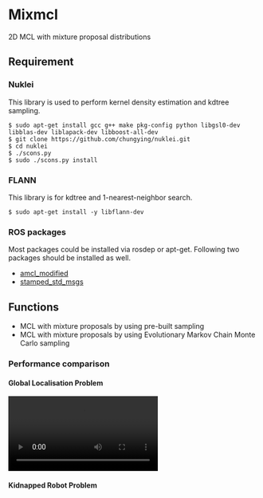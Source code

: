 # Mixmcl
2D MCL with mixture proposal distributions

## Requirement
### Nuklei
This library is used to perform kernel density estimation and kdtree sampling.
```
$ sudo apt-get install gcc g++ make pkg-config python libgsl0-dev libblas-dev liblapack-dev libboost-all-dev
$ git clone https://github.com/chungying/nuklei.git
$ cd nuklei
$ ./scons.py
$ sudo ./scons.py install
```

### FLANN
This library is for kdtree and 1-nearest-neighbor search.
```
$ sudo apt-get install -y libflann-dev
```

### ROS packages
Most packages could be installed via rosdep or apt-get. Following two packages should be installed as well.
* [amcl_modified](https://github.com/chungying/amcl_modified.git)
* [stamped_std_msgs](https://github.com/chungying/stamped_std_msgs)

## Functions
* MCL with mixture proposals by using pre-built sampling
* MCL with mixture proposals by using Evolutionary Markov Chain Monte Carlo sampling

### Performance comparison
#### Global Localisation Problem

![Output sample](https://github.com/chungying/mixmcl/video/ex3/amcl_mp2000_ri1.mp4)

#### Kidnapped Robot Problem




